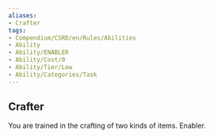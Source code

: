 ```yaml
---
aliases:
- Crafter
tags:
- Compendium/CSRD/en/Rules/Abilities
- Ability
- Ability/ENABLER
- Ability/Cost/0
- Ability/Tier/Low
- Ability/Categories/Task
---
```


  
## Crafter  
You are trained in the crafting of two kinds of items. Enabler.